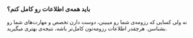 
### باید همه‌ی اطلاعات رو کامل کنم؟ ###
نه ولی کسایی که رزومه‌ی شما رو میبینن، دوست دارن تخصص و مهارت‌های شما رو بشناسن. هرچقدر اطلاعات رزومه‌تون کامل‌تر باشه، نتیجه‌ی بهتری میگیرید.
